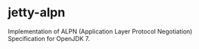 jetty-alpn
==========

Implementation of ALPN (Application Layer Protocol Negotiation) Specification for OpenJDK 7.
